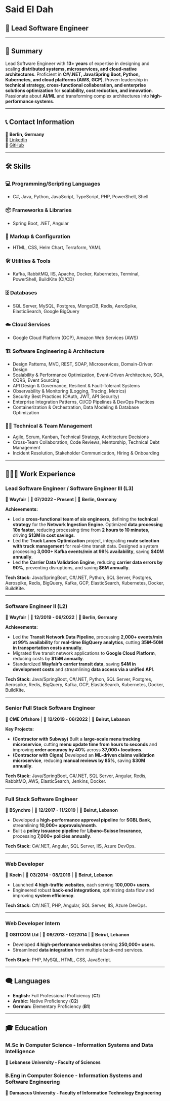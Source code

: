 # Said El Dah

## 🚀 Lead Software Engineer

---

## 📌 Summary

Lead Software Engineer with **13+ years** of expertise in designing and scaling **distributed systems, microservices, and cloud-native architectures**. Proficient in **C#/.NET, Java/Spring Boot, Python, Kubernetes, and cloud platforms (AWS, GCP)**. Proven leadership in **technical strategy, cross-functional collaboration, and enterprise solutions optimization** for **scalability, cost reduction, and innovation**. Passionate about **AI/ML** and transforming complex architectures into **high-performance systems**.

---

## 📞 Contact Information

📍 **Berlin, Germany**  
🔗 [LinkedIn](http://www.linkedin.com/in/saideldah/)  
🔗 [GitHub](https://github.com/saideldah)

---

## 🛠 Skills

### **💻 Programming/Scripting Languages**
- C#, Java, Python, JavaScript, TypeScript, PHP, PowerShell, Shell

### **📦 Frameworks & Libraries**
- Spring Boot, .NET, Angular

### **📝 Markup & Configuration**
- HTML, CSS, Helm Chart, Terraform, YAML

### **🛠 Utilities & Tools**
- Kafka, RabbitMQ, IIS, Apache, Docker, Kubernetes, Terminal, PowerShell, BuildKite (CI/CD)

### **🗄 Databases**
- SQL Server, MySQL, Postgres, MongoDB, Redis, AeroSpike, ElasticSearch, Google BigQuery

### **☁️ Cloud Services**
- Google Cloud Platform (GCP), Amazon Web Services (AWS)

### **🏗 Software Engineering & Architecture**
- Design Patterns, MVC, REST, SOAP, Microservices, Domain-Driven Design
- Scalability & Performance Optimization, Event-Driven Architecture, SOA, CQRS, Event Sourcing
- API Design & Governance, Resilient & Fault-Tolerant Systems
- Observability & Monitoring (Logging, Tracing, Metrics)
- Security Best Practices (OAuth, JWT, API Security)
- Enterprise Integration Patterns, CI/CD Pipelines & DevOps Practices
- Containerization & Orchestration, Data Modeling & Database Optimization

### **👨‍💼 Technical & Team Management**
- Agile, Scrum, Kanban, Technical Strategy, Architecture Decisions
- Cross-Team Collaboration, Code Reviews, Mentorship, Technical Debt Management
- Incident Resolution, Stakeholder Communication, Hiring & Onboarding

---

## **👩🏻‍💻 Work Experience**

### **Lead Software Engineer / Software Engineer III (L3)**  
🏬 **Wayfair** | 📅 **07/2022 - Present** | 📍 **Berlin, Germany**  

**Achievements:**
- Led a **cross-functional team of six engineers**, defining the **technical strategy** for the **Network Ingestion Engine**. Optimized **data processing 10x faster**, reducing processing time from **2 hours to 10 minutes**, driving **$13M in cost savings**.
- Led the **Truck Lanes Optimization** project, integrating **route selection with truck management** for real-time transit data. Designed a system processing **3,000+ Kafka events/min at 99% availability**, saving **$40M annually**.
- Led the **Carrier Data Validation Engine**, reducing **carrier data errors by 90%**, preventing disruptions, and saving **$6M annually**.

**Tech Stack:** Java/SpringBoot, C#/.NET, Python, SQL Server, Postgres, Aerospike, Redis, BigQuery, Kafka, GCP, ElasticSearch, Kubernetes, Docker, BuildKite.

---

### **Software Engineer II (L2)**  
🏬 **Wayfair** | 📅 **12/2019 - 06/2022** | 📍 **Berlin, Germany**  

**Achievements:**
- Led the **Transit Network Data Pipeline**, processing **2,000+ events/min at 99% availability** for **real-time BigQuery analytics**, cutting **$35M–$50M in transportation costs annually**.
- Migrated five transit network applications to **Google Cloud Platform**, reducing costs by **$15M annually**.
- Standardized **Wayfair’s carrier transit data**, saving **$4M in development costs** and streamlining **data access via a unified API**.

**Tech Stack:** Java/SpringBoot, C#/.NET, Python, SQL Server, Postgres, Aerospike, Redis, BigQuery, Kafka, GCP, ElasticSearch, Kubernetes, Docker, BuildKite.

---

### **Senior Full Stack Software Engineer**  
🏬 **CME Offshore** | 📅 **12/2019 - 06/2022** | 📍 **Beirut, Lebanon**  

**Key Projects:**
- **(Contractor with Subway)** Built a **large-scale menu tracking microservice**, cutting **menu update time from hours to seconds** and improving **order accuracy by 40%** across **37,000+ locations**.
- **(Contractor with Cigna)** Developed an **ML-driven claims validation microservice**, reducing **manual reviews by 85%**, saving **$30M annually**.

**Tech Stack:** Java/SpringBoot, C#/.NET, SQL Server, Angular, Redis, RabbitMQ, AWS, ElasticSearch, Jenkins, Docker.

---

### **Full Stack Software Engineer**  
🏬 **BSynchro** | 📅 **12/2017 - 11/2019** | 📍 **Beirut, Lebanon**  

- Developed a **high-performance approval pipeline** for **SGBL Bank**, streamlining **10,000+ approvals/month**.
- Built a **policy issuance pipeline** for **Libano-Suisse Insurance**, processing **7,000+ policies annually**.

**Tech Stack:** C#/.NET, Angular, SQL Server, IIS, Azure DevOps.

---

### **Web Developer**  
🏬 **Koein** | 📅 **03/2014 - 08/2016** | 📍 **Beirut, Lebanon**  

- Launched **4 high-traffic websites**, each serving **100,000+ users**.
- Engineered robust **back-end integrations**, optimizing data flow and improving **system efficiency**.

**Tech Stack:** C#/.NET, PHP, Angular, SQL Server, IIS, Azure DevOps.

---

### **Web Developer Intern**  
🏬 **OSITCOM Ltd** | 📅 **09/2013 - 02/2014** | 📍 **Beirut, Lebanon**  

- Developed **4 high-performance websites** serving **250,000+ users**.
- Streamlined **data integration** from multiple back-end services.

**Tech Stack:** PHP, MySQL, HTML, CSS, JavaScript.

---

## 🗨️ Languages

- **English:** Full Professional Proficiency (**C1**)
- **Arabic:** Native Proficiency (**C2**)
- **German:** Elementary Proficiency (**B1**)

---

## 🎓 Education

### **M.Sc in Computer Science - Information Systems and Data Intelligence**
📍 **Lebanese University - Faculty of Sciences**

### **B.Eng in Computer Science - Information Systems and Software Engineering**
📍 **Damascus University - Faculty of Information Technology Engineering**
